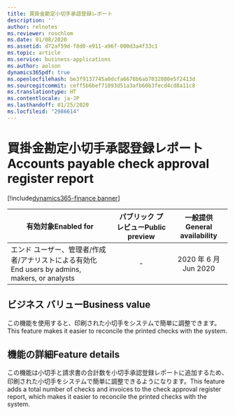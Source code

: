 ```yaml
---
title: 買掛金勘定小切手承認登録レポート
description: ''
author: relnotes
ms.reviewer: roschlom
ms.date: 01/08/2020
ms.assetid: d72af59d-f8d0-e911-a96f-000d3a4f33c1
ms.topic: article
ms.service: business-applications
ms.author: aolson
dynamics365pdf: true
ms.openlocfilehash: be3f9137745a0dcfa6678b6ab7032880e5f2413d
ms.sourcegitcommit: ceff5b6bef71093d51a3afb60b3fecd4cd8a11c8
ms.translationtype: HT
ms.contentlocale: ja-JP
ms.lasthandoff: 01/25/2020
ms.locfileid: "2986614"
---
```

# <a name="accounts-payable-check-approval-register-report"></a><span data-ttu-id="f5416-102">買掛金勘定小切手承認登録レポート</span><span class="sxs-lookup"><span data-stu-id="f5416-102">Accounts payable check approval register report</span></span>
[!include[dynamics365-finance banner](../includes/dynamics365-finance.md)]

| <span data-ttu-id="f5416-103">有効対象</span><span class="sxs-lookup"><span data-stu-id="f5416-103">Enabled for</span></span>    |  <span data-ttu-id="f5416-104">パブリック プレビュー</span><span class="sxs-lookup"><span data-stu-id="f5416-104">Public preview</span></span> | <span data-ttu-id="f5416-105">一般提供</span><span class="sxs-lookup"><span data-stu-id="f5416-105">General availability</span></span> | 
| ---------- | :----------: |:----------: |
|<span data-ttu-id="f5416-106">エンド ユーザー、管理者/作成者/アナリストによる有効化</span><span class="sxs-lookup"><span data-stu-id="f5416-106">End users by admins, makers, or analysts</span></span>|-| <span data-ttu-id="f5416-107">2020 年 6 月</span><span class="sxs-lookup"><span data-stu-id="f5416-107">Jun 2020</span></span>|


## <a name="business-value"></a><span data-ttu-id="f5416-108">ビジネス バリュー</span><span class="sxs-lookup"><span data-stu-id="f5416-108">Business value</span></span>
<!-- bv start -->
<span data-ttu-id="f5416-109">この機能を使用すると、印刷された小切手をシステムで簡単に調整できます。</span><span class="sxs-lookup"><span data-stu-id="f5416-109">This feature makes it easier to reconcile the printed checks with the system.</span></span> 
<!-- bv end -->



## <a name="feature-details"></a><span data-ttu-id="f5416-110">機能の詳細</span><span class="sxs-lookup"><span data-stu-id="f5416-110">Feature details</span></span>
<!--feature detail start -->
<span data-ttu-id="f5416-111">この機能は小切手と請求書の合計数を小切手承認登録レポートに追加するため、印刷された小切手をシステムで簡単に調整できるようになります。</span><span class="sxs-lookup"><span data-stu-id="f5416-111">This feature adds a total number of checks and invoices to the check approval register report, which makes it easier to reconcile the printed checks with the system.</span></span>
<!--feature detail end -->









